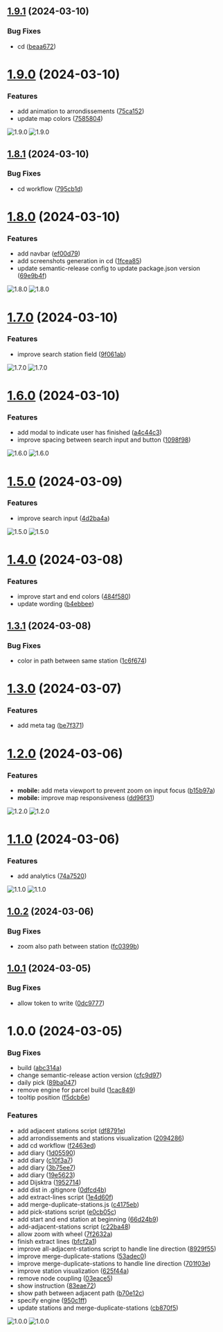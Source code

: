 

## [1.9.1](https://github.com/VincentHardouin/metro-travel/compare/v1.9.0...v1.9.1) (2024-03-10)


### Bug Fixes

* cd ([beaa672](https://github.com/VincentHardouin/metro-travel/commit/beaa6720bb926f06da86804c477f4f8a6d753c16))

# [1.9.0](https://github.com/VincentHardouin/metro-travel/compare/v1.8.1...v1.9.0) (2024-03-10)


### Features

* add animation to arrondissements ([75ca152](https://github.com/VincentHardouin/metro-travel/commit/75ca15204944b663f4331e1e7b531b67e8def9fe))
* update map colors ([7585804](https://github.com/VincentHardouin/metro-travel/commit/75858048186b29a0a12cd382a4924c40febeb220))

![1.9.0](./screenshots/1.9.0-desktop.png) ![1.9.0](./screenshots/1.9.0-mobile.png) 

## [1.8.1](https://github.com/VincentHardouin/metro-travel/compare/v1.8.0...v1.8.1) (2024-03-10)


### Bug Fixes

* cd workflow ([795cb1d](https://github.com/VincentHardouin/metro-travel/commit/795cb1dbca9af2e40fb95362c969a902e05322a3))

# [1.8.0](https://github.com/VincentHardouin/metro-travel/compare/v1.7.0...v1.8.0) (2024-03-10)


### Features

* add navbar ([ef00d79](https://github.com/VincentHardouin/metro-travel/commit/ef00d79a3f6466dce4ec82861a12b67a95eb2734))
* add screenshots generation in cd ([1fcea85](https://github.com/VincentHardouin/metro-travel/commit/1fcea856e0afad951315812af38b0924c39f35c3))
* update semantic-release config to update package.json version ([69e9b4f](https://github.com/VincentHardouin/metro-travel/commit/69e9b4fa09f37538353c616f8a4dfb83c33fab31))

![1.8.0](./screenshots/1.8.0-desktop.png) ![1.8.0](./screenshots/1.8.0-mobile.png) 

# [1.7.0](https://github.com/VincentHardouin/metro-travel/compare/v1.6.0...v1.7.0) (2024-03-10)


### Features

* improve search station field ([9f061ab](https://github.com/VincentHardouin/metro-travel/commit/9f061ab0d9abaef565f0696e251f090e1a1c2bd4))

![1.7.0](./screenshots/1.7.0-desktop.png) ![1.7.0](./screenshots/1.7.0-mobile.png) 

# [1.6.0](https://github.com/VincentHardouin/metro-travel/compare/v1.5.0...v1.6.0) (2024-03-10)


### Features

* add modal to indicate user has finished ([a4c44c3](https://github.com/VincentHardouin/metro-travel/commit/a4c44c36333efd0db4722196f381afe8b7ecc6b1))
* improve spacing between search input and button ([1098f98](https://github.com/VincentHardouin/metro-travel/commit/1098f9831ea089676c63e26995794398784434ee))

![1.6.0](./screenshots/1.6.0-desktop.png) ![1.6.0](./screenshots/1.6.0-mobile.png) 

# [1.5.0](https://github.com/VincentHardouin/metro-travel/compare/v1.4.0...v1.5.0) (2024-03-09)


### Features

* improve search input ([4d2ba4a](https://github.com/VincentHardouin/metro-travel/commit/4d2ba4aaee4330d567fb4e22dc0afaa072c193eb))

![1.5.0](./screenshots/1.5.0-desktop.png) ![1.5.0](./screenshots/1.5.0-mobile.png) 

# [1.4.0](https://github.com/VincentHardouin/metro-travel/compare/v1.3.1...v1.4.0) (2024-03-08)


### Features

* improve start and end colors ([484f580](https://github.com/VincentHardouin/metro-travel/commit/484f580de4127fe07f73026e7caaf825abf76ff4))
* update wording ([b4ebbee](https://github.com/VincentHardouin/metro-travel/commit/b4ebbee0b57e9073a70ca6b3118ffa05b3e91e82))

## [1.3.1](https://github.com/VincentHardouin/metro-travel/compare/v1.3.0...v1.3.1) (2024-03-08)


### Bug Fixes

* color in path between same station ([1c6f674](https://github.com/VincentHardouin/metro-travel/commit/1c6f67423e82e21d65c8c15ef6da356930ede236))

# [1.3.0](https://github.com/VincentHardouin/metro-travel/compare/v1.2.0...v1.3.0) (2024-03-07)


### Features

* add meta tag ([be7f371](https://github.com/VincentHardouin/metro-travel/commit/be7f371eb05d961ef81e336680285cfcc584d36f))

# [1.2.0](https://github.com/VincentHardouin/metro-travel/compare/v1.1.0...v1.2.0) (2024-03-06)


### Features

* **mobile:** add meta viewport to prevent zoom on input focus ([b15b97a](https://github.com/VincentHardouin/metro-travel/commit/b15b97a044d97b115f63cfb24cc6c8fe64d4a282))
* **mobile:** improve map responsiveness ([dd96f31](https://github.com/VincentHardouin/metro-travel/commit/dd96f31b80880f9ad968ac1a75bc756e0dcb680e))

![1.2.0](./screenshots/1.2.0-desktop.png) ![1.2.0](./screenshots/1.2.0-mobile.png)

# [1.1.0](https://github.com/VincentHardouin/metro-travel/compare/v1.0.2...v1.1.0) (2024-03-06)


### Features

* add analytics ([74a7520](https://github.com/VincentHardouin/metro-travel/commit/74a752097a9aeeb639b3f30caa889ff1ca301bbf))

![1.1.0](./screenshots/1.1.0-desktop.png) ![1.1.0](./screenshots/1.1.0-mobile.png)

## [1.0.2](https://github.com/VincentHardouin/metro-travel/compare/v1.0.1...v1.0.2) (2024-03-06)


### Bug Fixes

* zoom also path between station ([fc0399b](https://github.com/VincentHardouin/metro-travel/commit/fc0399be7f28ea8f0ee30c09df265c0c78f3d941))

## [1.0.1](https://github.com/VincentHardouin/metro-travel/compare/v1.0.0...v1.0.1) (2024-03-05)


### Bug Fixes

* allow token to write ([0dc9777](https://github.com/VincentHardouin/metro-travel/commit/0dc97776ea360f88fd6d98f159e86479c32754ee))

# 1.0.0 (2024-03-05)


### Bug Fixes

* build ([abc314a](https://github.com/VincentHardouin/metro-travel/commit/abc314a7c93a4484f5c161d562efe7a4b3a5a482))
* change semantic-release action version ([cfc9d97](https://github.com/VincentHardouin/metro-travel/commit/cfc9d9728a540dd288b8dfb4857dad82eb5069c0))
* daily pick ([89ba047](https://github.com/VincentHardouin/metro-travel/commit/89ba047b10cb871144e6fccc32a7c00170c590ef))
* remove engine for parcel build ([1cac849](https://github.com/VincentHardouin/metro-travel/commit/1cac84944245820b5a032bc7d2ec601ff87d61c5))
* tooltip position ([f5dcb6e](https://github.com/VincentHardouin/metro-travel/commit/f5dcb6e148233e4bb4963b1eccc4d82f5faad3bc))


### Features

* add adjacent stations script ([df8791e](https://github.com/VincentHardouin/metro-travel/commit/df8791e0e3c5cde0ad49dcaab6488f4763e087d2))
* add arrondissements and stations visualization ([2094286](https://github.com/VincentHardouin/metro-travel/commit/209428665b0aa08affd706f68a2276638aa1b597))
* add cd workflow ([f2463ed](https://github.com/VincentHardouin/metro-travel/commit/f2463ed724f99fa1826c356b6fcf8f272db99a86))
* add diary ([1d05590](https://github.com/VincentHardouin/metro-travel/commit/1d055905bcf9c04b1e74bae68803f22458606da0))
* add diary ([c10f3a7](https://github.com/VincentHardouin/metro-travel/commit/c10f3a7513fbbcee9098e322668c6fa9135a6148))
* add diary ([3b75ee7](https://github.com/VincentHardouin/metro-travel/commit/3b75ee794289124b067a659f68d582aaf3d4a803))
* add diary ([19e5623](https://github.com/VincentHardouin/metro-travel/commit/19e5623a503224cd27aaeda93049a3800b150b57))
* add Dijsktra ([1952714](https://github.com/VincentHardouin/metro-travel/commit/19527143c9d8c55c013b04b91a29cb7e92e84e3f))
* add dist in .gitignore ([0dfcd4b](https://github.com/VincentHardouin/metro-travel/commit/0dfcd4b3a9f1a5c681c75022d7b0959f8172ec0c))
* add extract-lines script ([1e4d60f](https://github.com/VincentHardouin/metro-travel/commit/1e4d60f18ab0ceee1f99f6c2e48ac920c7045304))
* add merge-duplicate-stations.js ([c4175eb](https://github.com/VincentHardouin/metro-travel/commit/c4175eb77ac73bba455726ed28260219c4ec68da))
* add pick-stations script ([e0cb05c](https://github.com/VincentHardouin/metro-travel/commit/e0cb05c3e9c900f12d4549175c2fa88fddb30abe))
* add start and end station at beginning ([66d24b9](https://github.com/VincentHardouin/metro-travel/commit/66d24b997fd43b42a1581624c42fbdaef338343a))
* add-adjacent-stations script ([c22ba48](https://github.com/VincentHardouin/metro-travel/commit/c22ba480df143bbc4ab1fbd80fc1b2c6128ea9d5))
* allow zoom with wheel ([7f2632a](https://github.com/VincentHardouin/metro-travel/commit/7f2632a5a64d309e91522c29b99075664b228e8e))
* finish extract lines ([bfcf2a1](https://github.com/VincentHardouin/metro-travel/commit/bfcf2a1c61db7c94b3b07b90c60fdce611c5c5fe))
* improve all-adjacent-stations script to handle line direction ([8929f55](https://github.com/VincentHardouin/metro-travel/commit/8929f55ce7d79360e07651e3350b4cd5be209542))
* improve merge-duplicate-stations ([53adec0](https://github.com/VincentHardouin/metro-travel/commit/53adec0e49b8f3e2be64526a40c3407f882bdb81))
* improve merge-duplicate-stations to handle line direction ([701f03e](https://github.com/VincentHardouin/metro-travel/commit/701f03e45eeff798395c3112241d3ad5f41cd53a))
* improve station visualization ([625f44a](https://github.com/VincentHardouin/metro-travel/commit/625f44aa7285fb665924ef72d7a89569417d21eb))
* remove node coupling ([03eace5](https://github.com/VincentHardouin/metro-travel/commit/03eace5f734917635acf6a9c9a455dd7779c92a2))
* show instruction ([83eae72](https://github.com/VincentHardouin/metro-travel/commit/83eae72582ae08b15137bfa5290c0e91aae25fa9))
* show path between adjacent path ([b70e12c](https://github.com/VincentHardouin/metro-travel/commit/b70e12c1cf027cce84cd113907c53a89f688ac12))
* specify engine ([950c1ff](https://github.com/VincentHardouin/metro-travel/commit/950c1ffee418fa003d94c36f7c25db01a81aae02))
* update stations and merge-duplicate-stations ([cb870f5](https://github.com/VincentHardouin/metro-travel/commit/cb870f5df6c7fa71a19670a6e431a3ec05e60118))

![1.0.0](./screenshots/1.0.0-desktop.png) ![1.0.0](./screenshots/1.0.0-mobile.png) 
